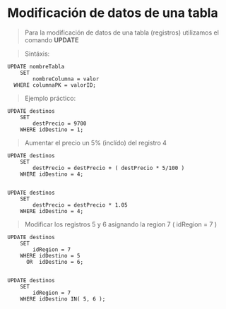 # Modificación  de datos de una tabla

> Para la modificación de datos de una tabla (registros)
> utilizamos el comando **UPDATE**

> Sintáxis: 

    UPDATE nombreTabla    
        SET   
            nombreColumna = valor  
      WHERE columnaPK = valorID;

> Ejemplo práctico: 

    UPDATE destinos    
        SET    
            destPrecio = 9700    
        WHERE idDestino = 1;  

> Aumentar el precio un 5% (inclído)
> del registro 4

    UPDATE destinos  
        SET    
            destPrecio = destPrecio + ( destPrecio * 5/100 )    
        WHERE idDestino = 4;  


    UPDATE destinos  
        SET    
            destPrecio = destPrecio * 1.05     
        WHERE idDestino = 4;  

> Modificar los registros 5 y 6
> asignando la region 7 ( idRegion = 7 )

    UPDATE destinos  
        SET  
            idRegion = 7  
        WHERE idDestino = 5 
          OR  idDestino = 6;
        

    UPDATE destinos  
        SET  
            idRegion = 7  
        WHERE idDestino IN( 5, 6 );
